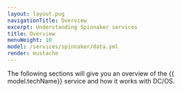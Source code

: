 ```yaml
---
layout: layout.pug
navigationTitle: Overview
excerpt: Understanding Spinnaker services
title: Overview
menuWeight: 10
model: /services/spinnaker/data.yml
render: mustache
---
```

The following sections will give you an overview of the {{ model.techName}} service and how it works with DC/OS.
